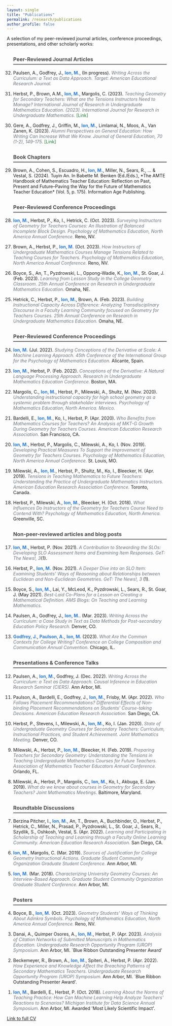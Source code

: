 ```yaml
---
layout: single
title: "Publications"
permalink: /research/publications
author_profile: false
---
```


<style>
.publications h3 {
  color: #4a4a4a;
  border-bottom: 2px solid #4a4a4a;
  padding-bottom: 5px;
  margin-top: 30px;
}
.publications ol {
  padding-left: 20px;
}
.publications li {
  margin-bottom: 15px;
}
.publications li strong {
  color: #2a7ae2;
}
.publications li i {
  color: #6c757d;
}
.publications a {
  color: #1e7e34;
  text-decoration: none;
}
.publications a:hover {
  text-decoration: underline;
}
</style>

<div class="publications">

A selection of my peer-reviewed journal articles, conference proceedings, presentations, and other scholarly works:

<ol reversed>
<h3>Peer-Reviewed Journal Articles</h3>
<li>Paulsen, A., Godfrey, J., <strong>Ion, M.</strong>, (In progress). <i>Writing Across the Curriculum: a Text as Data Approach.</i> <i>Target: American Educational Research Journal.</i></li>
<li>Herbst, P., Brown, A.M., <strong>Ion, M.</strong>, Margolis, C. (2023). <i>Teaching Geometry for Secondary Teachers: What are the Tensions Instructors Need to Manage?</i> <i>International Journal of Research in Undergraduate Mathematics Education. (2023). International Journal for Research in Undergraduate Mathematics.</i> <a href="https://doi-org.proxy.lib.umich.edu/10.1007/s40753-023-00216-0">[Link]</a></li>
<li> Gere, A., Godfrey, J., Griffin, M., <strong>Ion, M.</strong>, Limlamai, N., Moos, A., Van Zanen, K. (2023). <i>Alumni Perspectives on General Education: How Writing Can Increase What We Know.</i> <i>Journal of General Education, 70 (1-2), 149-175.</i> <a href="https://doi.org/10.5325/jgeneeduc.70.1-2.0149">[Link]</a></li>

<h3>Book Chapters</h3>
<li>Brown, A., Cohen, S., Escuadro, H., <strong>Ion, M.</strong>, Miller, N., Sears, R., ... & Vestal, S. (2024). Tuyin An. In Babette M. Benken (Ed./Eds.), *The AMTE Handbook of Mathematics Teacher Education: Reflection on Past, Present and Future–Paving the Way for the Future of Mathematics Teacher Education* (Vol. 5, p. 175). Information Age Publishing. </li>

<h3>Peer-Reviewed Conference Proceedings</h3>
<li><strong>Ion, M.</strong>, Herbst, P., Ko, I., Hetrick, C. (Oct. 2023). <i> Surveying Instructors of Geometry for Teachers Courses: An Illustration of Balanced Incomplete Block Design. Psychology of Mathematics Education, North America Annual Conference. </i>  Reno, NV. </li>
<li>Brown, A., Herbst, P., <strong>Ion, M.</strong> (Oct. 2023). <i> How Instructors of Undergraduate Mathematics Courses Manage Tensions Related to Teaching Courses for Teachers. Psychology of Mathematics Education, North America Annual Conference. </i> Reno, NV. </li>
<li>Boyce, S., An, T., Pyzdrowski, L., Oppong-Wadie, K., <strong>Ion, M.</strong>, St. Goar, J. (Feb. 2023). <i> Learning from Lesson Study in the College Geometry Classroom. 25th Annual Conference on Research in Undergraduate Mathematics Education. </i> Omaha, NE. </li>
<li>Hetrick, C., Herbst, P., <strong>Ion, M.</strong>, Brown, A. (Feb. 2023). <i> Building Instructional Capacity Across Difference: Analyzing Transdisciplinary Discourse in a Faculty Learning Community focused on Geometry for Teachers Courses. 25th Annual Conference on Research in Undergraduate Mathematics Education. </i> Omaha, NE. </li>

<h3>Peer-Reviewed Conference Proceedings</h3>
<li><strong>Ion, M.</strong> (Jul. 2022). <i> Studying Conceptions of the Derivative at Scale: A Machine Learning Approach. 45th Conference of the International Group for the Psychology of Mathematics Education. </i> Alicante, Spain. </li>
<li><strong>Ion, M.</strong>, Herbst, P. (Feb. 2022). <i> Conceptions of the Derivative: A Natural Language Processing Approach. Research in Undergraduate Mathematics Education Conference. </i> Boston, MA.</li>
<li>Margolis, C., <strong>Ion, M.</strong>, Herbst, P., Milewski, A., Shultz, M. (Nov. 2020). <i> Understanding instructional capacity for high school geometry as a systemic problem through stakeholder interviews. Psychology of Mathematics Education, North America. Mexico. </i> </li>
<li>Bardelli, E., <strong>Ion, M.</strong>, Ko, I., Herbst, P. (Apr. 2020). <i> Who Benefits from Mathematics Courses for Teachers? An Analysis of MKT-G Growth During Geometry for Teachers Courses. American Education Research Association. </i> San Francisco, CA.  </li>
<li><strong>Ion, M.</strong>, Herbst, P., Margolis, C., Milewski, A., Ko, I. (Nov. 2019). <i> Developing Practical Measures To Support the Improvement of Geometry for Teachers Courses. Psychology of Mathematics Education, North America Annual Conference. </i> St. Louis, MO. </li>
<li>Milewski, A., <strong>Ion, M.</strong>, Herbst, P., Shultz, M., Ko, I., Bleecker, H. (Apr. 2019). <i> Tensions in Teaching Mathematics to Future Teachers: Understanding the Practice of Undergraduate Mathematics Instructors. American Education Research Association Conference. </i> Toronto, Canada. </li>
<li>Herbst, P., Milewski, A., <strong>Ion, M.</strong>, Bleecker, H. (Oct.  2018). <i> What Influences Do Instructors of the Geometry for Teachers Course Need to Contend With? Psychology of Mathematics Education, North America. </i> Greenville, SC. </li>

<h3>Non-peer-reviewed articles and blog posts </h3>
<li><strong>Ion, M.</strong>, Herbst, P. (Nov. 2021). <i> A Contribution to Stewarding the SLOs: Developing SLO Assessment Items and Examining Item Responses. GeT: The News!, 3</i>(1). </li>
<li>Herbst, P., <strong>Ion, M.</strong> (Nov. 2021). <i> A Deeper Dive into an SLO Item: Examining Students' Ways of Reasoning about Relationships between Euclidean and Non-Euclidean Geometries.  GeT: The News!, 3 </i> (1). </li>
<li>Boyce, S., <strong>Ion, M.</strong>, Lai, Y., McLeod, K., Pyzdrowski, L., Sears, R., St. Goar, J. (May 2021). <i> Best-Laid Co-Plans for a Lesson on Creating a Mathematical Definition. AMS Blogs: On Teaching and Learning Mathematics. </i> </li>
<li>Paulsen, A., Godfrey, J., <strong>Ion, M.</strong>. (Mar. 2023). <i> Writing Across the Curriculum: a Case Study in Text as Data Methods for Post-secondary Education Policy Research. </i> Denver, CO. </li>
<li><strong>Godfrey, J.</strong>, <strong>Paulson, A.</strong>, <strong>Ion, M.</strong> (2023). <i> What Are the Common Contexts for College Writing? Conference on College Composition and Communication Annual Convention. </i> Chicago, IL. </li>

<h3>Presentations & Conference Talks</h3>

<li>Paulsen, A., <strong>Ion, M.</strong>, Godfrey, J. (Dec. 2022). <i> Writing Across the Curriculum: a Text as Data Approach. Causal Inference in Education Research Seminar (CIERS). </i> Ann Arbor, MI. </li>
<li>Paulson, A., Bardelli, E., Godfrey, J., <strong>Ion, M.</strong>, Frisby, M. (Apr. 2022). <i> Who Follows Placement Recommendations? Differential Effects of Non-binding Placement Recommendations on Students' Course-taking Decisions. American Education Research Association. </i> San Diego, CA. </li>
<li>Herbst, P., Stevens, I., Milewski, A., <strong>Ion, M.</strong>, Ko, I. (Jan. 2020). <i> State of Undergraduate Geometry Courses for Secondary Teachers: Curriculum, Instructional Practices, and Student Achievement. Joint Mathematics Meeting. </i> Denver, CO.</li> 
<li>Milewski, A., Herbst, P., <strong>Ion, M.</strong>, Bleecker, H. (Feb. 2019). <i> Preparing Teachers for Secondary Geometry: Understanding the Tensions in Teaching Undergraduate Mathematics Courses for Future Teachers. Association of Mathematics Teacher Educators Annual Conference. </i> Orlando, FL. </li>
<li>Milewski, A., Herbst, P., Margolis, C., <strong>Ion, M.</strong>, Ko, I., Akbuga, E. (Jan. 2019). <i> What do we know about courses in Geometry for Secondary Teachers? Joint Mathematics Meetings. </i> Baltimore, Maryland.</li> 

<h3>Roundtable Discussions</h3>
<li>Berzina Pitcher, I., <strong>Ion, M.</strong>, An, T., Brown, A., Buchbinder, O., Herbst, P., Hetrick, C., Miller, N., Prasad, P., Pyzdrowski, L., St. Goar, J., Sears, R., Szydlik, S., Oshkosh, Vestal, S. (Apr. 2022). <i> Learning and Participating in Scholarship of Teaching and Learning through a Faculty Online Learning Community. American Education Research Association. </i> San Diego, CA.</li> 
<li><strong>Ion, M.</strong>, Margolis, C. (Mar. 2019). <i> Sources of Justification for College Geometry Instructional Actions. Graduate Student Community Organization Graduate Student Conference. </i> Ann Arbor, MI.</li> 
<li><strong>Ion, M.</strong> (Mar. 2018). <i> Characterizing University Geometry Courses: An Interview-Based Approach. Graduate Student Community Organization Graduate Student Conference. </i> Ann Arbor, MI.</li> 

<h3>Posters</h3>
<li>Boyce, B., <strong>Ion, M.</strong> (Oct. 2023). <i> Geometry Students' Ways of Thinking About Adinkra Symbols. Psychology of Mathematics Education, North America Annual Conference. </i> Reno, NV.</li> 
<li>Danai, A., Quimper Osores, A., <strong>Ion, M.</strong>, Herbst, P. (Apr. 2023). <i> Analysis of Citation Networks of Submitted Manuscripts in Mathematics Education. Undergraduate Research Opportunity Program (UROP) Symposium. </i> Ann Arbor, MI. `Blue Ribbon Outstanding Presenter Award'</li> 
<li>Beckemeyer, R., Brown, A., <strong>Ion, M.</strong>, Spiteri, A., Herbst, P. (Apr. 2022). <i> How Experience and Knowledge Affect the Breaching Patterns of Secondary Mathematics Teachers. Undergraduate Research Opportunity Program (UROP) Symposium.  </i> Ann Arbor, MI. `Blue Ribbon Outstanding Presenter Award'. </li>
<li><strong>Ion, M.</strong>, Bardelli, E., Herbst, P. (Oct. 2018). <i> Learning About the Norms of Teaching Practice: How Can Machine Learning Help Analyze Teachers' Reactions to Scenarios? Michigan Institute for Data Science Annual Symposium. </i> Ann Arbor, MI. Awarded 'Most Likely Scientific Impact'. </li>
</ol>

</div>


[Link to full CV](/assets/docs/cv-ion-sept-2024.pdf)
